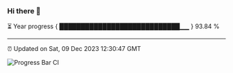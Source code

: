 ### Hi there 👋

⏳ Year progress { ████████████████████████████▁▁ } 93.84 %

---

⏰ Updated on Sat, 09 Dec 2023 12:30:47 GMT

![Progress Bar CI](https://github.com/ZhaoGui/ZhaoGui/workflows/Progress%20Bar%20CI/badge.svg)
